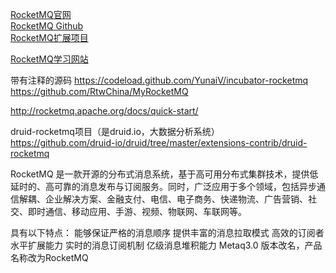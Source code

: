 [RocketMQ官网](http://rocketmq.apache.org/)  
[RocketMQ Github](https://github.com/apache/rocketmq)  
[RocketMQ扩展项目](https://github.com/apache/rocketmq-externals)  



[RocketMQ学习网站](https://github.com/a2888409/RocketMQ-Learning)  


带有注释的源码
https://codeload.github.com/YunaiV/incubator-rocketmq
https://github.com/RtwChina/MyRocketMQ


http://rocketmq.apache.org/docs/quick-start/

druid-rocketmq项目（是druid.io，大数据分析系统）
https://github.com/druid-io/druid/tree/master/extensions-contrib/druid-rocketmq

RocketMQ 是一款开源的分布式消息系统，基于高可用分布式集群技术，提供低延时的、高可靠的消息发布与订阅服务。同时，广泛应用于多个领域，包括异步通信解耦、企业解决方案、金融支付、电信、电子商务、快递物流、广告营销、社交、即时通信、移动应用、手游、视频、物联网、车联网等。

具有以下特点：
能够保证严格的消息顺序
提供丰富的消息拉取模式
高效的订阅者水平扩展能力
实时的消息订阅机制
亿级消息堆积能力
Metaq3.0 版本改名，产品名称改为RocketMQ




